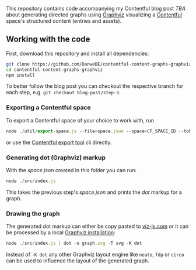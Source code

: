 This repository contains code accompanying my Contentful blog post _TBA_ about
generating directed graphs using [Graphviz] visualizing
a [Contentful] space's structured content (entries and assets).


## Working with the code
First, download this repository and install all dependencies:

```bash
git clone https://github.com/DanweDE/contentful-content-graphs-graphviz.git
cd contentful-content-graphs-graphviz
npm install
```

To better follow the blog post you can checkout the respective branch for each step,
e.g. `git checkout blog-post/step-3`.


### Exporting a Contentful space
To export a Contentful space of your choice to work with, run

```js
node ./util/export-space.js --file=space.json --space=CF_SPACE_ID --token=CF_CMA_TOKEN
```

or use the [Contentful export tool][contentful-export] cli directly.


### Generating dot (Graphviz) markup
With the _space.json_ created in this folder you can run:

```js
node ./src/index.js
```

This takes the previous step's _space.json_ and prints the _dot_ markup for a graph.


### Drawing the graph

The generated dot markup can either be copy pasted to [viz-js.com](http://viz-js.com)
or it can be processed by a local [Graphviz installation][install Graphviz]:

```js
node ./src/index.js | dot -o graph.svg -T svg -K dot
```

Instead of `-K dot` any other Graphviz layout engine like `neato`, `fdp` or `circo`
can be used to influence the layout of the generated graph.


[Contentful]: https://contentful.com
[contentful-export]: https://github.com/DanweDE/contentful-content-graphs-graphviz.git
[Graphviz]: https://www.graphviz.org
[install Graphviz]: https://graphviz.gitlab.io/download

